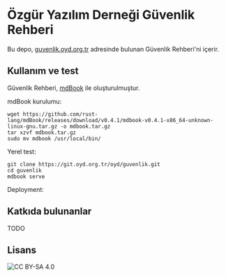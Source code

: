 # Özgür Yazılım Derneği Güvenlik Rehberi

Bu depo, [guvenlik.oyd.org.tr](https://guvenlik.oyd.org.tr) adresinde bulunan Güvenlik Rehberi'ni içerir. 

## Kullanım ve test

Güvenlik Rehberi, [mdBook](https://github.com/rust-lang/mdBook) ile oluşturulmuştur. 

mdBook kurulumu:

```
wget https://github.com/rust-lang/mdBook/releases/download/v0.4.1/mdbook-v0.4.1-x86_64-unknown-linux-gnu.tar.gz -o mdbook.tar.gz
tar xzvf mdbook.tar.gz
sudo mv mdbook /usr/local/bin/
```

Yerel test:

```
git clone https://git.oyd.org.tr/oyd/guvenlik.git
cd guvenlik
mdbook serve
```

Deployment:

## Katkıda bulunanlar

TODO

## Lisans


![CC BY-SA 4.0](https://licensebuttons.net/l/by-sa/4.0/88x31.png)

